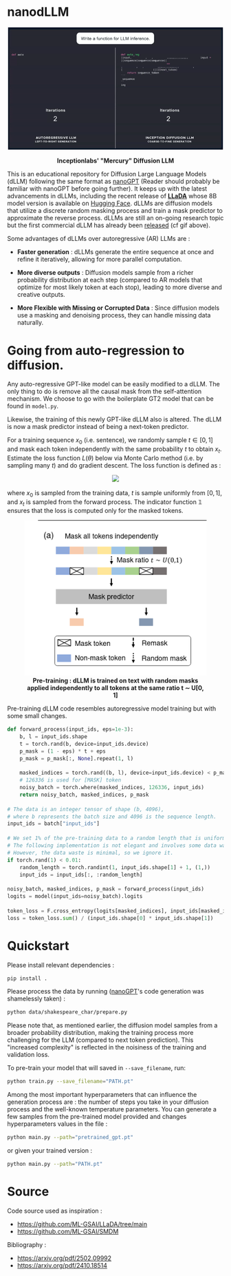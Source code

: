 # nanodLLM

<p align="center">
    <img src="img/diffusion_gif.gif" width="500">
</p>

<p align="center"><strong>Inceptionlabs' "Mercury" Diffusion LLM</strong></p>


This is an educational repository for Diffusion Large Language Models (dLLM) following the same format as [nanoGPT](https://github.com/karpathy/nanoGPT) (Reader should probably be familiar with nanoGPT before going further). It keeps up with the latest advancements in dLLMs, including the recent release of [**LLaDA**](https://arxiv.org/pdf/2502.09992) whose 8B model version is available on [Hugging Face](https://huggingface.co/GSAI-ML/LLaDA-8B-Instruct). dLLMs are diffusion models that utilize a discrete random masking process and train a mask predictor to approximate the reverse process. dLLMs are still an on-going research topic but the first commercial dLLM has already been [released](https://www.inceptionlabs.ai/news) (cf gif above). 

Some advantages of dLLMs over autoregressive (AR) LLMs are : 
- **Faster generation** : dLLMs generate the entire sequence at once and refine it iteratively, allowing for more parallel computation.

- **More diverse outputs** : Diffusion models sample from a richer probability distribution at each step (compared to AR models that optimize for most likely token at each stop), leading to more diverse and creative outputs.

- **More Flexible with Missing or Corrupted Data** : Since diffusion models use a masking and denoising process, they can handle missing data naturally.

# Going from auto-regression to diffusion.

Any auto-regressive GPT-like model can be easily modified to a dLLM. The only thing to do is remove all the causal mask from the self-attention mechanism. We choose to go with the boilerplate GT2 model that can be found in `model.py`.

Likewise, the training of this newly GPT-like dLLM also is altered. The dLLM is now a mask predictor instead of being a next-token predictor. 

For a training sequence $x_0$ (i.e. sentence), we randomly sample $t \in [0, 1]$ and mask each token independently with the same probability $t$ to obtain $x_t$. Estimate the loss function $L(\theta)$ below via Monte Carlo method (i.e. by sampling many $t$) and do gradient descent. The loss function is defined as :
<!-- 
$\begin{equation}
L(\theta)=-\mathop{\mathbb{E}}_{t,x_0, x_t}\left[\frac{1}{t} \sum_{i=1}^L \mathbb{1}[x_t^i = M]\log p_\theta(x_0^i|x_t)\right]
\end{equation}$ -->

<p align="center">
    <img src="https://latex.codecogs.com/png.latex?\bg_white\Large%20L(\theta)%20=%20-%20\mathbb{E}_{t,x_0,%20x_t}\left[\frac{1}{t}%20\sum_{i=1}^{L}%20\mathbf{1}[x_t^i%20=%20M]%20\log%20p_\theta(x_0^i%20|%20x_t)%20\right]" />
</p>


where $x_0$ is sampled from the training data, $t$ is sample uniformly from $[0,1]$, and $x_t$ is sampled from the forward process. The indicator function $\mathbb{1}$ ensures that the loss is computed only for the masked tokens.


<div align="center">
    <figure>
   <img src="img/pretrain.png" alt="image explanation"/> 
        <figcaption><strong>Pre-training : dLLM is trained on text with random masks applied independently to all tokens at the same ratio t ∼ U[0, 1]</strong></figcaption>
    </figure>
</div>

Pre-training dLLM code resembles autoregressive model training but with some small changes. 

```python
def forward_process(input_ids, eps=1e-3):
    b, l = input_ids.shape
    t = torch.rand(b, device=input_ids.device)
    p_mask = (1 - eps) * t + eps
    p_mask = p_mask[:, None].repeat(1, l)

    masked_indices = torch.rand((b, l), device=input_ids.device) < p_mask
    # 126336 is used for [MASK] token
    noisy_batch = torch.where(masked_indices, 126336, input_ids)
    return noisy_batch, masked_indices, p_mask

# The data is an integer tensor of shape (b, 4096), 
# where b represents the batch size and 4096 is the sequence length.
input_ids = batch["input_ids"]

# We set 1% of the pre-training data to a random length that is uniformly sampled from the range [1, 4096].
# The following implementation is not elegant and involves some data waste. 
# However, the data waste is minimal, so we ignore it.
if torch.rand(1) < 0.01:
    random_length = torch.randint(1, input_ids.shape[1] + 1, (1,))
    input_ids = input_ids[:, :random_length]

noisy_batch, masked_indices, p_mask = forward_process(input_ids)
logits = model(input_ids=noisy_batch).logits

token_loss = F.cross_entropy(logits[masked_indices], input_ids[masked_indices], reduction='none') / p_mask[masked_indices]
loss = token_loss.sum() / (input_ids.shape[0] * input_ids.shape[1])
```

# Quickstart

Please install relevant dependencies :
```bash 
pip install .
```
Please process the data by running ([nanoGPT](https://github.com/karpathy/nanoGPT)'s code generation was shamelessly taken) : 
```bash
python data/shakespeare_char/prepare.py
```

Please note that, as mentioned earlier, the diffusion model samples from a broader probability distribution, making the training process more challenging for the LLM (compared to next token prediction). This "increased complexity" is reflected in the noisiness of the training and validation loss.

To pre-train your model that will saved in `--save_filename`, run:
```bash 
python train.py --save_filename="PATH.pt"
```
Among the most important hyperparameters that can influence the generation process are : the number of steps you take in your diffusion process and the well-known temperature parameters. You can generate a few samples from the pre-trained model provided and changes hyperparameters values in the file :
```bash
python main.py --path="pretrained_gpt.pt"
```
or given your trained version :
```bash
python main.py --path="PATH.pt"
```


# Source 

Code source used as inspiration : 
 - https://github.com/ML-GSAI/LLaDA/tree/main
 - https://github.com/ML-GSAI/SMDM

Bibliography : 
 - https://arxiv.org/pdf/2502.09992
 - https://arxiv.org/pdf/2410.18514


